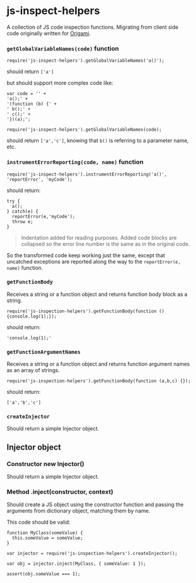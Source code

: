 # js-inspect-helpers

A collection of JS code inspection functions. Migrating from client side code originally written for
[Origami](https://github.com/eazel7/origami).

### `getGlobalVariableNames(code)` function

```
require('js-inspect-helpers').getGlobalVariableNames('a()');
```
should return `['a']`

but should support more complex code like:

```
var code = '' +
'a();' +
'(function (b) {' +
' b();' +
' c();' +
'})(a);';

require('js-inspect-helpers').getGlobalVariableNames(code);
```

should return `['a','c']`, knowing that `b()` is referring to a parameter name, etc.


### `instrumentErrorReporting(code, name)` function

```
require('js-inspect-helpers').instrumentErrorReporting('a()', 'reportError', 'myCode');
```
should return:

```
try {
  a();
} catch(e) {
  reportError(e,'myCode');
  throw e;
}
```

> Indentation added for reading purposes. Added code blocks are collapsed so the error line number is the same as in the original code.

So the transformed code keep working just the same, except that uncatched exceptions are reported along the way to the `reportError(e, name)` function.

### `getFunctionBody`

Receives a string or a function object and returns function body block as a string.

```
require('js-inspection-helpers').getFunctionBody(function () {console.log(1);});
```

should return:

```
'console.log(1);'
```

### `getFunctionArgumentNames`

Receives a string or a function object and returns function argument names as an array of strings.

```
require('js-inspection-helpers').getFunctionBody(function (a,b,c) {});
```

should return:

```
['a','b','c']
```

### `createInjector`

Should return a simple Injector object.

## Injector object

### Constructor new Injector()

Should return a simple Injector object.

### Method .inject(constructor, context)

Should create a JS object using the constructor function and passing the arguments from dictionary object, matching them by name.

This code should be valid:

```
function MyClass(someValue) {
  this.someValue = someValue;
}

var injector = require('js-inspection-helpers').createInjector();

var obj = injector.inject(MyClass, { someValue: 1 });

assert(obj.someValue === 1);
```


